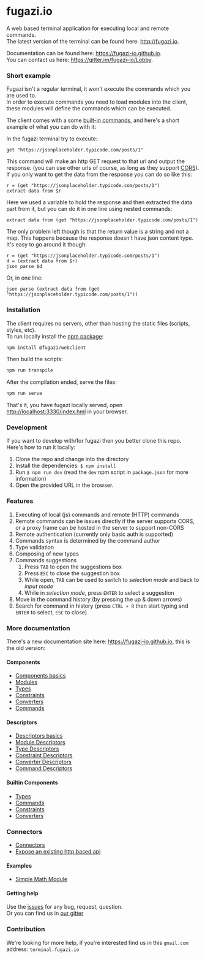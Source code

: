 # fugazi.io 

A web based terminal application for executing local and remote commands.  
The latest version of the terminal can be found here: http://fugazi.io.  

Documentation can be found here: https://fugazi-io.github.io.  
You can contact us here: https://gitter.im/fugazi-io/Lobby.

### Short example
Fugazi isn't a regular terminal, it won't execute the commands which you are used to.  
In order to execute commands you need to load modules into the client, these modules will define the 
commands which can be executed.

The client comes with a some [built-in commands](./docs/builtins/commands.md), and here's a short 
example of what you can do with it:

In the fugazi terminal try to execute:
```
get "https://jsonplaceholder.typicode.com/posts/1"
```
This command will make an http GET request to that url and output the response. 
(you can use other urls of course, as long as they support [CORS](https://developer.mozilla.org/en-US/docs/Web/HTTP/Access_control_CORS)).  
If you only want to get the data from the response you can do so like this:
```
r = (get "https://jsonplaceholder.typicode.com/posts/1")
extract data from $r 
```
Here we used a variable to hold the response and then extracted the data part from it, 
but you can do it in one line using nested commands:
```
extract data from (get "https://jsonplaceholder.typicode.com/posts/1")
```
The only problem left though is that the return value is a string and not a map. 
This happens because the response doesn't have json content type.  
It's easy to go around it though:
```
r = (get "https://jsonplaceholder.typicode.com/posts/1")
d = (extract data from $r)
json parse $d
```
Or, in one line:
```
json parse (extract data from (get "https://jsonplaceholder.typicode.com/posts/1"))
```

### Installation
The client requires no servers, other than hosting the static files (scripts, styles, etc).  
To run locally install the [npm package](https://www.npmjs.com/package/@fugazi/webclient):
```bash
npm install @fugazi/webclient
```

Then build the scripts:
```bash
npm run transpile
```

After the compilation ended, serve the files:
```bash
npm run serve
```

That's it, you have fugazi locally served, open [http://localhost:3330/index.hml](http://localhost:3330/index.hml) in your browser.

### Development
If you want to develop with/for fugazi then you better clone this repo.  
Here's how to run it locally:

1. Clone the repo and change into the directory
1. Install the dependencies: `$ npm install`
1. Run `$ npm run dev` (read the `dev` npm script in `package.json` for more information)
1. Open the provided URL in the browser.

### Features
1. Executing of local (js) commands and remote (HTTP) commands
2. Remote commands can be issues directly if the server supports CORS, or a proxy frame can be hosted in the server to support non-CORS
3. Remote authentication (currently only basic auth is supported)
4. Commands syntax is determined by the command author
5. Type validation
6. Composing of new types
7. Commands suggestions
    1. Press `TAB` to open the suggestions box
    2. Press `ESC` to close the suggestion box
    3. While open, `TAB` can be used to switch to _selection mode_ and back to _input mode_
    4. While in _selection mode_, press `ENTER` to select a suggestion
8. Move in the command history (by pressing the up & down arrows)
9. Search for command in history (press `CTRL + R` then start typing and `ENTER` to select, `ESC` to close)

### More documentation

There's a new documentation site here: https://fugazi-io.github.io, this is the old version:

#### Components
* [Components basics](docs/components/components.md)
* [Modules](docs/components/modules.md)
* [Types](docs/components/types.md)
* [Constraints](docs/components/constraints.md)
* [Converters](docs/components/converters.md)
* [Commands](docs/components/commands.md)

#### Descriptors
* [Descriptors basics](docs/descriptors/component.md)
* [Module Descriptors](docs/descriptors/module.md)
* [Type Descriptors](docs/descriptors/type.md)
* [Constraint Descriptors](docs/descriptors/constraint.md)
* [Converter Descriptors](docs/descriptors/converter.md)
* [Command Descriptors](docs/descriptors/command.md)

#### Builtin Components
* [Types](./docs/builtins/types.md)
* [Commands](./docs/builtins/commands.md)
* [Constraints](./docs/builtins/constraints.md)
* [Converters](./docs/builtins/converters.md)

### Connectors
* [Connectors](./docs/connectors/connectors.md)
* [Expose an existing http based api](./docs/connectors/existing-service.md)

#### Examples
* [Simple Math Module](./docs/examples/math.md)

#### Getting help
Use the [issues](//github.com/fugazi-io/webclient/issues) for any bug, request, question.  
Or you can find us in [our gitter](https://gitter.im/fugazi-io/Lobby)

### Contribution
We're looking for more help, if you're interested find us in this `gmail.com` address: `terminal.fugazi.io`
